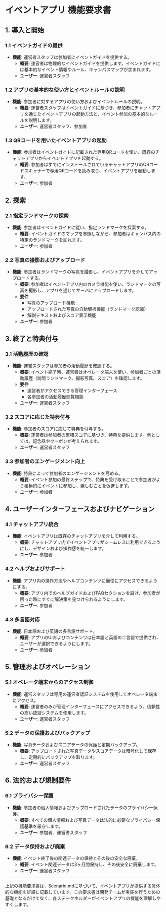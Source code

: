 # イベントアプリ 機能要求書

## 1. 導入と開始

### 1.1 イベントガイドの提供
- **機能**: 運営者スタッフは参加者にイベントガイドを提供する。
  - **概要**: 運営者は物理的なイベントガイドを提供します。イベントガイドには基本的なイベント情報やルール、キャンパスマップが含まれます。
  - **ユーザー**: 運営者スタッフ

### 1.2 アプリの基本的な使い方とイベントルールの説明
- **機能**: 参加者に対するアプリの使い方およびイベントルールの説明。
  - **概要**: 運営者スタッフはイベントガイドに基づき、参加者にチャットアプリを通じたイベントアプリの起動方法と、イベント参加の基本的なルールを説明します。
  - **ユーザー**: 運営者スタッフ、参加者

### 1.3 QRコードを用いたイベントアプリの起動
- **機能**: 参加者はイベントガイドに記載された専用QRコードを使い、既存のチャットアプリからイベントアプリを起動する。
  - **概要**: 参加者はすでにインストールされているチャットアプリのQRコードスキャナーで専用QRコードを読み取り、イベントアプリを起動します。
  - **ユーザー**: 参加者

## 2. 探索

### 2.1 指定ランドマークの探索
- **機能**: 参加者はイベントガイドに従い、指定ランドマークを探索する。
  - **概要**: イベントガイドのマップを参照しながら、参加者はキャンパス内の特定のランドマークを訪れます。
  - **ユーザー**: 参加者

### 2.2 写真の撮影およびアップロード
- **機能**: 参加者はランドマークの写真を撮影し、イベントアプリを介してアップロードする。
  - **概要**: 参加者はイベントアプリ内のカメラ機能を使い、ランドマークの写真を撮影し、アプリを通じてサーバにアップロードします。
  - **要件**
    - 写真のアップロード機能
    - アップロードされた写真の自動解析機能（ランドマーク認識）
    - 解説テキストおよびスコア表示機能
  - **ユーザー**: 参加者

## 3. 終了と特典付与

### 3.1 活動履歴の確認
- **機能**: 運営スタッフは参加者の活動履歴を確認する。
  - **概要**: イベント終了時、運営者はオペレータ端末を使い、参加者ごとの活動履歴（訪問ランドマーク、撮影写真、スコア）を確認します。
  - **要件**
    - 運営者がアクセスできる管理インターフェース
    - 各参加者の活動履歴閲覧機能
  - **ユーザー**: 運営者スタッフ

### 3.2 スコアに応じた特典付与
- **機能**: 参加者のスコアに応じて特典を付与する。
  - **概要**: 運営者は参加者の累積スコアに基づき、特典を提供します。例としては、記念品やクーポンが考えられます。
  - **ユーザー**: 運営者スタッフ

### 3.3 参加者のエンゲージメント向上
- **機能**: 特典によって参加者のエンゲージメントを高める。
  - **概要**: イベント参加の最終ステップで、特典を受け取ることで参加者がより積極的にイベントに参加し、楽しむことを促進します。
  - **ユーザー**: 参加者

## 4. ユーザーインターフェースおよびナビゲーション

### 4.1 チャットアプリ統合
- **機能**: イベントアプリは既存のチャットアプリを介して利用する。
  - **概要**: チャットアプリ内でイベントアプリがシームレスに利用できるようにし、デザインおよび操作感を統一します。
  - **ユーザー**: 参加者

### 4.2 ヘルプおよびサポート
- **機能**: アプリ内の操作方法やヘルプコンテンツに簡便にアクセスできるようにする。
  - **概要**: アプリ内でのヘルプガイドおよびFAQセクションを設け、参加者が困った時にすぐに解決策を見つけられるようにします。
  - **ユーザー**: 参加者

### 4.3 多言語対応
- **機能**: 日本語および英語の多言語サポート。
  - **概要**: アプリのUIおよびコンテンツは日本語と英語の二言語で提供され、ユーザーが選択できるようにします。
  - **ユーザー**: 参加者

## 5. 管理およびオペレーション

### 5.1 オペレータ端末からのアクセス制御
- **機能**: 運営スタッフは専用の運営者認証システムを使用してオペレータ端末にアクセス。
  - **概要**: 運営者のみが管理インターフェースにアクセスできるよう、信頼性の高い認証システムを使用します。
  - **ユーザー**: 運営者スタッフ

### 5.2 データの保護およびバックアップ
- **機能**: 写真データおよびスコアデータの保護と定期バックアップ。
  - **概要**: アップロードされた写真データやスコアデータは暗号化して保存し、定期的にバックアップを取ります。
  - **ユーザー**: 運営者スタッフ

## 6. 法的および規制要件

### 6.1 プライバシー保護
- **機能**: 参加者の個人情報およびアップロードされたデータのプライバシー保護。
  - **概要**: すべての個人情報および写真データは法的に必要なプライバシー保護基準を厳守します。
  - **ユーザー**: 参加者、運営者スタッフ

### 6.2 データ保持および廃棄
- **機能**: イベント終了後の関連データの保持とその後の安全な廃棄。
  - **概要**: イベント関連データは3ヶ月間保持し、その後安全に廃棄します。
  - **ユーザー**: 運営者スタッフ

---

上記の機能要求書は、Scenario.mdに基づいて、イベントアプリが提供する具体的な機能を詳細に記載しています。この要求書は開発チームが実装を行うための基礎となるだけでなく、各ステークホルダーがイベントアプリの機能を理解しやすくします。